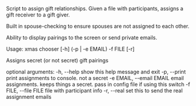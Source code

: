 Script to assign gift relationships. Given a file with participants, assigns a gift receiver to a gift giver.

Built in spouse-checking to ensure spouses are not assigned to each other.

Ability to display pairings to the screen or send private emails.

Usage: xmas chooser [-h] (-p | -e EMAIL) -f FILE [-r]

Assigns secret (or not secret) gift pairings

optional arguments:
  -h, --help            show this help message and exit
  -p, --print           print assignments to console. not a secret
  -e EMAIL, --email EMAIL
                        email assignments. keeps things a secret. pass in config file if using this switch
  -f FILE, --file FILE  file with participant info
  -r, --real            set this to send the real assignment emails
